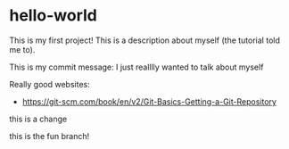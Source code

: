 # hello-world
This is my first project!
This is a description about myself (the tutorial told me to).

This is my commit message: I just realllly wanted to talk about myself

Really good websites:
- https://git-scm.com/book/en/v2/Git-Basics-Getting-a-Git-Repository

this is a change

this is the fun branch!
